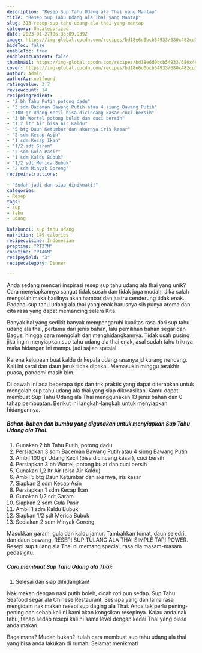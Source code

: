 ```yaml
---
description: "Resep Sup Tahu Udang ala Thai yang Mantap"
title: "Resep Sup Tahu Udang ala Thai yang Mantap"
slug: 313-resep-sup-tahu-udang-ala-thai-yang-mantap
category: Uncategorized
date: 2023-01-27T06:36:09.939Z
image: https://img-global.cpcdn.com/recipes/bd18e6d0bcb54933/680x482cq70/sup-tahu-udang-ala-thai-foto-resep-utama.jpg
hideToc: false
enableToc: true
enableTocContent: false
thumbnail: https://img-global.cpcdn.com/recipes/bd18e6d0bcb54933/680x482cq70/sup-tahu-udang-ala-thai-foto-resep-utama.jpg
cover: https://img-global.cpcdn.com/recipes/bd18e6d0bcb54933/680x482cq70/sup-tahu-udang-ala-thai-foto-resep-utama.jpg
author: Admin
authorAv: notfound
ratingvalue: 3.7
reviewcount: 14
recipeingredient:
- "2 bh Tahu Putih potong dadu"
- "3 sdm Baceman Bawang Putih atau 4 siung Bawang Putih"
- "100 gr Udang Kecil bisa dicincang kasar cuci bersih"
- "3 bh Wortel potong bulat dan cuci bersih"
- "1,2 ltr Air bisa Air Kaldu"
- "5 btg Daun Ketumbar dan akarnya iris kasar"
- "2 sdm Kecap Asin"
- "1 sdm Kecap Ikan"
- "1/2 sdt Garam"
- "2 sdm Gula Pasir"
- "1 sdm Kaldu Bubuk"
- "1/2 sdt Merica Bubuk"
- "2 sdm Minyak Goreng"
recipeinstructions:

- "Sudah jadi dan siap dinikmati!"
categories:
- Resep
tags:
- sup
- tahu
- udang

katakunci: sup tahu udang 
nutrition: 149 calories
recipecuisine: Indonesian
preptime: "PT37M"
cooktime: "PT46M"
recipeyield: "3"
recipecategory: Dinner

---
```





Anda sedang mencari inspirasi resep sup tahu udang ala thai yang unik? Cara menyiapkannya sangat tidak susah dan tidak juga mudah. Jika salah mengolah maka hasilnya akan hambar dan justru cenderung tidak enak. Padahal sup tahu udang ala thai yang enak harusnya sih punya aroma dan cita rasa yang dapat memancing selera Kita.





Banyak hal yang sedikit banyak mempengaruhi kualitas rasa dari sup tahu udang ala thai, pertama dari jenis bahan, lalu pemilihan bahan segar dan Bagus, hingga cara mengolah dan menghidangkannya. Tidak usah pusing jika ingin menyiapkan sup tahu udang ala thai enak,      asal sudah tahu triknya maka hidangan ini mampu jadi sajian spesial.














Karena kelupaan buat kaldu dr kepala udang rasanya jd kurang nendang. Kali ini serai dan daun jeruk tidak dipakai. Memasukin minggu terakhir puasa, pandemi masih blm.






Di bawah ini ada beberapa tips dan trik praktis yang dapat diterapkan untuk mengolah sup tahu udang ala thai yang siap dikreasikan. Kamu dapat membuat Sup Tahu Udang ala Thai menggunakan 13 jenis bahan dan 0 tahap pembuatan. Berikut ini langkah-langkah untuk menyiapkan hidangannya.

<!--inarticleads1-->

##### Bahan-bahan dan bumbu yang digunakan untuk menyiapkan Sup Tahu Udang ala Thai:

1. Gunakan 2 bh Tahu Putih, potong dadu
1. Persiapkan 3 sdm Baceman Bawang Putih atau 4 siung Bawang Putih
1. Ambil 100 gr Udang Kecil (bisa dicincang kasar), cuci bersih
1. Persiapkan 3 bh Wortel, potong bulat dan cuci bersih
1. Gunakan 1,2 ltr Air (bisa Air Kaldu)
1. Ambil 5 btg Daun Ketumbar dan akarnya, iris kasar
1. Siapkan 2 sdm Kecap Asin
1. Persiapkan 1 sdm Kecap Ikan
1. Gunakan 1/2 sdt Garam
1. Siapkan 2 sdm Gula Pasir
1. Ambil 1 sdm Kaldu Bubuk
1. Siapkan 1/2 sdt Merica Bubuk
1. Sediakan 2 sdm Minyak Goreng


Masukkan garam, gula dan kaldu jamur. Tambahkan tomat, daun seledri, dan daun bawang. RESEPI SUP TULANG ALA THAI SIMPLE TAPI POWER. Resepi sup tulang ala Thai ni memang special, rasa dia masam-masam pedas gitu. 

<!--inarticleads2-->

##### Cara membuat Sup Tahu Udang ala Thai:


1. Selesai dan siap dihidangkan!

Nak makan dengan nasi putih boleh, cicah roti pun sedap. Sup Tahu Seafood segar ala Chinese Restaurant. Sesiapa yang dah lama rasa mengidam nak makan resepi sup daging ala Thai. Anda tak perlu pening-pening dah sebab kali ni kami akan kongsikan resepinya. Kalau anda nak tahu, tahap sedap resepi kali ni sama level dengan kedai Thai yang biasa anda makan. 

Bagaimana? Mudah bukan? Itulah cara membuat sup tahu udang ala thai yang bisa anda lakukan di rumah. Selamat menikmati
